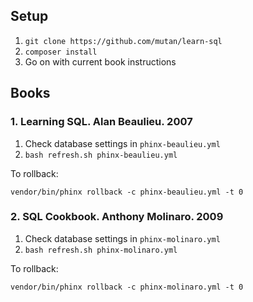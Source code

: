 ## Setup

1. `git clone https://github.com/mutan/learn-sql`
2. `composer install`
3. Go on with current book instructions

## Books

### 1. Learning SQL. Alan Beaulieu. 2007
1. Check database settings in `phinx-beaulieu.yml`
2. `bash refresh.sh phinx-beaulieu.yml` 

To rollback:  

`vendor/bin/phinx rollback -c phinx-beaulieu.yml -t 0`

### 2. SQL Cookbook. Anthony Molinaro. 2009
1. Check database settings in `phinx-molinaro.yml`
2. `bash refresh.sh phinx-molinaro.yml` 

To rollback:  

`vendor/bin/phinx rollback -c phinx-molinaro.yml -t 0`
